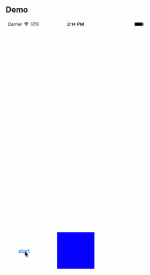 ## Demo
![CADisplayLinkDemo](https://raw.githubusercontent.com/Glow-Inc/CADisplayLinkDemo/master/demo.gif)